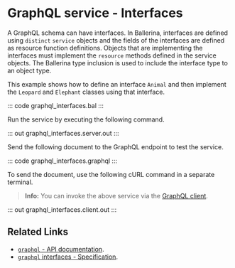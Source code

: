 # GraphQL service - Interfaces

A GraphQL schema can have interfaces. In Ballerina, interfaces are defined using `distinct` `service` objects and the fields of the interfaces are defined as resource function definitions. Objects that are implementing the interfaces must implement the `resource` methods defined in the service objects. The Ballerina type inclusion is used to include the interface type to an object type.

This example shows how to define an interface `Animal` and then implement the `Leopard` and `Elephant` classes using that interface.

::: code graphql_interfaces.bal :::

Run the service by executing the following command.

::: out graphql_interfaces.server.out :::

Send the following document to the GraphQL endpoint to test the service.

::: code graphql_interfaces.graphql :::

To send the document, use the following cURL command in a separate terminal.

>**Info:** You can invoke the above service via the [GraphQL client](/learn/by-example/graphql-client/).

::: out graphql_interfaces.client.out :::

## Related Links
- [`graphql` - API documentation](https://lib.ballerina.io/ballerina/graphql/latest).
- [`graphql` interfaces - Specification](/spec/graphql/#46-interfaces).
